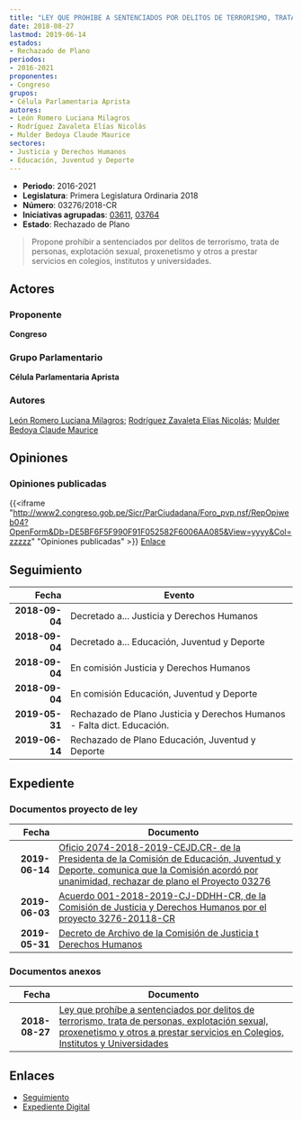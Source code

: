 ```yaml
---
title: "LEY QUE PROHIBE A SENTENCIADOS POR DELITOS DE TERRORISMO, TRATA DE PERSONAS, EXPLOTACIÓN SEXUAL, PROXENETISMO Y OTROS A PRESTAR SERVICIOS EN COLEGIOS, INSTITUTOS Y UNIVERSIDADES"
date: 2018-08-27
lastmod: 2019-06-14
estados:
- Rechazado de Plano
periodos:
- 2016-2021
proponentes:
- Congreso
grupos:
- Célula Parlamentaria Aprista
autores:
- León Romero Luciana Milagros
- Rodríguez Zavaleta Elías Nicolás
- Mulder Bedoya Claude Maurice
sectores:
- Justicia y Derechos Humanos
- Educación, Juventud y Deporte
---
```

- **Periodo**: 2016-2021
- **Legislatura**: Primera Legislatura Ordinaria 2018
- **Número**: 03276/2018-CR
- **Iniciativas agrupadas**: [03611](../../03600/03611), [03764](../../03700/03764)
- **Estado**: Rechazado de Plano

> Propone prohibir a sentenciados por delitos de terrorismo, trata de personas, explotación sexual, proxenetismo y otros a prestar servicios en colegios, institutos y universidades.


## Actores

### Proponente

**Congreso**

### Grupo Parlamentario

**Célula Parlamentaria Aprista**

### Autores

[León Romero Luciana Milagros](mailto:mailto:lleon@congreso.gob.pe); [Rodríguez Zavaleta Elías Nicolás](mailto:mailto:erodriguez@congreso.gob.pe); [Mulder Bedoya Claude Maurice](mailto:mailto:mmulder@congreso.gob.pe)

## Opiniones

### Opiniones publicadas

{{<iframe "http://www2.congreso.gob.pe/Sicr/ParCiudadana/Foro_pvp.nsf/RepOpiweb04?OpenForm&Db=DE5BF6F5F990F91F052582F6006AA085&View=yyyy&Col=zzzzz" "Opiniones publicadas" >}}
[Enlace](http://www2.congreso.gob.pe/Sicr/ParCiudadana/Foro_pvp.nsf/RepOpiweb04?OpenForm&Db=DE5BF6F5F990F91F052582F6006AA085&View=yyyy&Col=zzzzz)


## Seguimiento

| Fecha | Evento |
|------:|--------|
| **2018-09-04** | Decretado a... Justicia y Derechos Humanos |
| **2018-09-04** | Decretado a... Educación, Juventud y Deporte |
| **2018-09-04** | En comisión Justicia y Derechos Humanos |
| **2018-09-04** | En comisión Educación, Juventud y Deporte |
| **2019-05-31** | Rechazado de Plano Justicia y Derechos Humanos - Falta dict. Educación. |
| **2019-06-14** | Rechazado de Plano Educación, Juventud y Deporte |

## Expediente

### Documentos proyecto de ley

| Fecha | Documento |
|------:|-----------|
| **2019-06-14** | [Oficio 2074-2018-2019-CEJD.CR- de la Presidenta de la Comisión de Educación, Juventud y Deporte, comunica que la Comisión acordó por unanimidad, rechazar de plano el Proyecto 03276](http://www.leyes.congreso.gob.pe/Documentos/2016_2021/Decretos/Archivamiento/DA0327620190614.pdf) |
| **2019-06-03** | [Acuerdo 001-2018-2019-CJ-DDHH-CR, de la Comisión de Justicia y Derechos Humanos por el proyecto 3276-20118-CR](http://www.leyes.congreso.gob.pe/Documentos/2016_2021/Decretos/Archivamiento/DA0040620190603.pdf) |
| **2019-05-31** | [Decreto de Archivo de la Comisión de Justicia t Derechos Humanos](http://www.leyes.congreso.gob.pe/Documentos/2016_2021/Decretos/Archivamiento/DA0258620190531.pdf) |

### Documentos anexos

| Fecha | Documento |
|------:|-----------|
| **2018-08-27** | [Ley que prohíbe a sentenciados por delitos de terrorismo, trata de personas, explotación sexual, proxenetismo y otros a prestar servicios en Colegios, Institutos y Universidades](http://www.leyes.congreso.gob.pe/Documentos/2016_2021/Proyectos_de_Ley_y_de_Resoluciones_Legislativas/PL0327620180827..pdf) |

## Enlaces

- [Seguimiento](http://www2.congreso.gob.pe/Sicr/TraDocEstProc/CLProLey2016.nsf/f7fff46988ca05b1052578e100829cc7/a3606cc7a7b8f448052582f6006eac51?OpenDocument)
- [Expediente Digital](http://www2.congreso.gob.pe/Sicr/TraDocEstProc/CLProLey2016.nsf/f7fff46988ca05b1052578e100829cc7/a3606cc7a7b8f448052582f6006eac51?OpenDocument&Click=05257FB7005EB655.eb71d0cf91d8294e05256cdf006b5706/$Body/0.1C6C)

